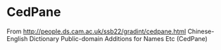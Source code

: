 # CedPane
From http://people.ds.cam.ac.uk/ssb22/gradint/cedpane.html Chinese-English Dictionary Public-domain Additions for Names Etc (CedPane)
